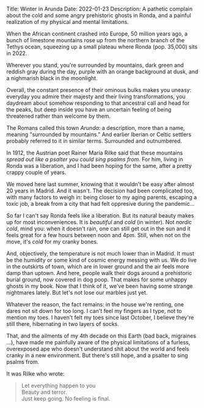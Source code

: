 Title: Winter in Arunda
Date: 2022-01-23
Description: A pathetic complain about the cold and some angry prehistoric ghosts in Ronda, and a painful realization of my physical and mental limitations.

When the African continent crashed into Europe, 50 million years ago, a bunch of limestone mountains rose up from the northern branch of the Tethys ocean, squeezing up a small plateau where Ronda (pop. 35,000) sits in 2022. 

Wherever you stand, you're surrounded by mountains, dark green and reddish gray during the day, purple with an orange background at dusk, and a nighmarish black in the moonlight. 

Overall, the constant presence of their ominous bulks makes you uneasy: everyday you admire their majesty and their living transformations, you daydream about somehow responding to that ancestral call and head for the peaks, but deep inside you have an uncertain feeling of being threatened rather than welcome by them. 

The Romans called this town *Arunda*: a description, more than a name, meaning "surrounded by mountains." And earlier Iberian or Celtic settlers probably referred to it in similar terms. Surrounded and outnumbered. 

In 1912, the Austrian poet Rainer Maria Rilke said that these mountains *spread out like a psalter you could sing psalms from*. For him, living in Ronda was a liberation, and I had been hoping for the same, after a pretty crappy couple of years.

We moved here last summer, knowing that it wouldn't be easy after almost 20 years in Madrid. And it wasn't. The decision had been complicated too, with many factors to weigh in: being closer to my aging parents, escaping a toxic job, a break from a city that had felt oppresive during the pandemic... 

So far I can't say Ronda feels like a liberation. But its natural beauty makes up for most inconveniences. It is *beautiful* and *cold* (in winter). Not *nordic cold*, mind you: when it doesn't rain, one can still get out in the sun and it feels great for a few hours between noon and 4pm. Still, when not on the move, it's *cold* for my cranky bones.

And, objectively, the temperature is not much lower than in Madrid. It must be the humidity or some kind of cosmic energy messing with us. We do live in the outskirts of town, which are in lower ground and the air feels more damp than uptown. And here, people walk their dogs around a prehistoric burial ground, now covered in dog poop. That makes for some unhappy ghosts in my book. Now that I think of it, we've been having some strange nightmares lately. But let's not lose our marbles just yet. 

Whatever the reason, the fact remains: in the house we're renting, one dares not sit down for too long. I can't feel my fingers as I type, not to mention my toes. I haven't felt my toes since last October, I believe they're still there, hibernating in two layers of socks.

That, and the ailments of my 4th decade on this Earth (bad back, migraines ...), have made me painfully aware of the physical limitations of a furless, overexposed ape who doesn't understand shit about the world and feels cranky in a new environment. But there's still hope, and a psalter to sing psalms from.

It was Rilke who wrote:

> Let everything happen to you  
> Beauty and terror.  
> Just keep going. No feeling is final.  


